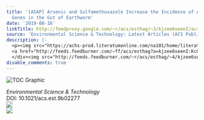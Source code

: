 ```yaml
---
title: '[ASAP] Arsenic and Sulfamethoxazole Increase the Incidence of Antibiotic Resistance
  Genes in the Gut of Earthworm'
date: '2019-08-16'
linkTitle: http://feedproxy.google.com/~r/acs/esthag/~3/kjzee6seenI/acs.est.9b02277
source: 'Environmental Science & Technology: Latest Articles (ACS Publications)'
description: |-
  <p><img src="https://achs-prod.literatumonline.com/na101/home/literatum/publisher/achs/journals/content/esthag/0/esthag.ahead-of-print/acs.est.9b02277/20190815/images/medium/es9b02277_0006.gif" alt="TOC Graphic"/></p><div><cite>Environmental Science & Technology</cite></div><div>DOI: 10.1021/acs.est.9b02277</div><div class="feedflare">
  <a href="http://feeds.feedburner.com/~ff/acs/esthag?a=kjzee6seenI:Kc8H_ctFIKY:yIl2AUoC8zA"><img src="http://feeds.feedburner.com/~ff/acs/esthag?d=yIl2AUoC8zA" border="0"></img></a>
  </div><img src="http://feeds.feedburner.com/~r/acs/esthag/~4/kjzee6seenI" ...
disable_comments: true
---
```

<p><img src="https://achs-prod.literatumonline.com/na101/home/literatum/publisher/achs/journals/content/esthag/0/esthag.ahead-of-print/acs.est.9b02277/20190815/images/medium/es9b02277_0006.gif" alt="TOC Graphic"/></p><div><cite>Environmental Science & Technology</cite></div><div>DOI: 10.1021/acs.est.9b02277</div><div class="feedflare">
<a href="http://feeds.feedburner.com/~ff/acs/esthag?a=kjzee6seenI:Kc8H_ctFIKY:yIl2AUoC8zA"><img src="http://feeds.feedburner.com/~ff/acs/esthag?d=yIl2AUoC8zA" border="0"></img></a>
</div><img src="http://feeds.feedburner.com/~r/acs/esthag/~4/kjzee6seenI" ...